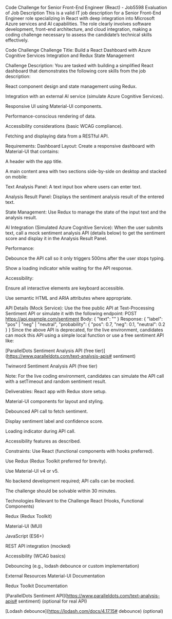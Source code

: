 Code Challenge for Senior Front-End Engineer (React) - Job5598
Evaluation of Job Description
This is a valid IT job description for a Senior Front-End Engineer role specializing in React with deep integration into Microsoft Azure services and AI capabilities. The role clearly involves software development, front-end architecture, and cloud integration, making a coding challenge necessary to assess the candidate’s technical skills effectively.

Code Challenge
Challenge Title:
Build a React Dashboard with Azure Cognitive Services Integration and Redux State Management

Challenge Description:
You are tasked with building a simplified React dashboard that demonstrates the following core skills from the job description:

React component design and state management using Redux.

Integration with an external AI service (simulate Azure Cognitive Services).

Responsive UI using Material-UI components.

Performance-conscious rendering of data.

Accessibility considerations (basic WCAG compliance).

Fetching and displaying data from a RESTful API.

Requirements:
Dashboard Layout:
Create a responsive dashboard with Material-UI that contains:

A header with the app title.

A main content area with two sections side-by-side on desktop and stacked on mobile:

Text Analysis Panel: A text input box where users can enter text.

Analysis Result Panel: Displays the sentiment analysis result of the entered text.

State Management:
Use Redux to manage the state of the input text and the analysis result.

AI Integration (Simulated Azure Cognitive Service):
When the user submits text, call a mock sentiment analysis API (details below) to get the sentiment score and display it in the Analysis Result Panel.

Performance:

Debounce the API call so it only triggers 500ms after the user stops typing.

Show a loading indicator while waiting for the API response.

Accessibility:

Ensure all interactive elements are keyboard accessible.

Use semantic HTML and ARIA attributes where appropriate.

API Details (Mock Service):
Use the free public API at Text-Processing Sentiment API or simulate it with the following endpoint: POST https://api.example.com/sentiment Body: { "text": "<user input>" } Response: { "label": "pos" | "neg" | "neutral", "probability": { "pos": 0.7, "neg": 0.1, "neutral": 0.2 } } Since the above API is deprecated, for the live environment, candidates can mock this API using a simple local function or use a free sentiment API like:

[ParallelDots Sentiment Analysis API (free tier)](https://www.paralleldots.com/text-analysis-apis# sentiment)

Twinword Sentiment Analysis API (free tier)

Note: For the live coding environment, candidates can simulate the API call with a setTimeout and random sentiment result.

Deliverables:
React app with Redux store setup.

Material-UI components for layout and styling.

Debounced API call to fetch sentiment.

Display sentiment label and confidence score.

Loading indicator during API call.

Accessibility features as described.

Constraints:
Use React (functional components with hooks preferred).

Use Redux (Redux Toolkit preferred for brevity).

Use Material-UI v4 or v5.

No backend development required; API calls can be mocked.

The challenge should be solvable within 30 minutes.

Technologies Relevant to the Challenge
React (Hooks, Functional Components)

Redux (Redux Toolkit)

Material-UI (MUI)

JavaScript (ES6+)

REST API integration (mocked)

Accessibility (WCAG basics)

Debouncing (e.g., lodash debounce or custom implementation)

External Resources
Material-UI Documentation

Redux Toolkit Documentation

[ParallelDots Sentiment API](https://www.paralleldots.com/text-analysis-apis# sentiment) (optional for real API)

[Lodash debounce](https://lodash.com/docs/4.17.15# debounce) (optional)